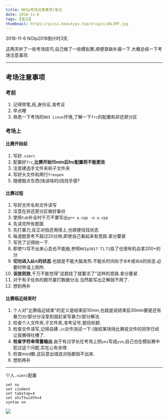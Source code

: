 ```yaml
---
title: NOIp考场注意事项|笔记
date: 2018-11-6
tags: [笔记]
thumbnail: https://pics1.beautyyu.top/origin/iNL5MF.jpg
---
```


2018-11-6 NOIp2018倒计时3天.

这两天听了一些考场技巧,自己做了一些模拟赛,顺便查缺补漏一下.大概总结一下考场注意事项.

***

## 考场注意事项

### 考前

1. 记得带笔,纸,身份证,准考证
2. 早点睡
3. 熟悉一下考场的`NOI Linux`环境,了解一下`frc`的配置和非还原分区

### 考场上

#### 比赛开始前

1. 写好`.vimrc`
2. 配置好`frc`,**比赛开始15min后frc配置将不能更改**
3. 注意建选手文件夹和子文件夹
4. 写好头文件和两行`freopen`
5. 随便敲点东西(快读啥的)找找手感?

#### 比赛过程

1. 写好文件名和文件读写
2. 注意在非还原分区做好备份
3. 使用`tab`补全时千万不要写出`g++ a.cpp -o a.cpp`
4. 先读完所有题面
5. 先打暴力,反正对拍还用得上,也顺便找找状态
6. 每道题思考不超过20分钟,即使自己看起来有思路.拿分要紧
7. 写完了记得拍一下.
8. 即使`T1`写不出来心态也不能崩,参照`NOIp2017 T1`.`T1`挂了也很有机会拿200+的分
9. **切勿进入`起火`的状态**.也就是不能大脑发热.不能长时间处于`思考`或`调试`的状态.必要时申请上厕所.
10. **该放则放**,千万不能觉得"这题挂了就要凉了"这样的思路.拿分要紧
11. 对于有子任务的题尽量打数据分治.当然能写出正解就不用了.
12. 想到再补

#### 比赛临近结束时

1. 个人对"比赛临近结束"的定义是结束前10min,也就是说结束前30min要是还有暴力分/部分分没拿到就赶紧写暴力/部分解法.
2. 检查个人文件夹,子文件夹,准考证号,题目标题.
3. 检查文件读写,记得自建`.in`文件测试一下.(我校某场场比赛挂文件的同学已经让我懒得吐槽了.
4. **检查字符串常量输出**.由于有过学长在考场上把`yes`写成`yse`,自己也在模拟赛中犯过这个问题,实在心有余悸.
5. 检查mod数.这玩意出错连对拍都拍不出来.
6. 想到再补

***

个人`.vimrc`配置

```
set nu
set cindent
set tabstop=4
set shiftwidth=4
syntax on
```

![](https://pics1.beautyyu.top/origin/iNL5MF.jpg)
